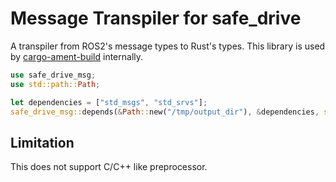 # Message Transpiler for safe_drive

A transpiler from ROS2's message types to Rust's types.
This library is used by [cargo-ament-build](https://github.com/tier4/cargo-ament-build) internally.

```rust
use safe_drive_msg;
use std::path::Path;

let dependencies = ["std_msgs", "std_srvs"];
safe_drive_msg::depends(&Path::new("/tmp/output_dir"), &dependencies, safe_drive_msg::SafeDrive::Version("0.2"));
```

## Limitation

This does not support C/C++ like preprocessor.
